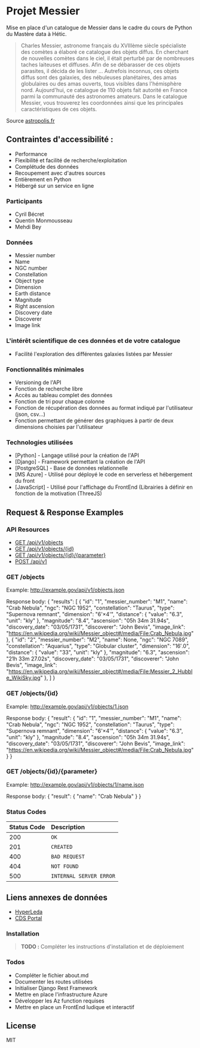 # Projet Messier

Mise en place d'un catalogue de Messier dans le cadre du cours de Python du Mastère data à Hétic.

> Charles Messier, astronome français du XVIIIème siècle spécialiste des comètes a élaboré ce catalogue des objets diffus. En cherchant de nouvelles comètes dans le ciel, il était perturbé par de nombreuses taches laiteuses et diffuses. Afin de se débarasser de ces objets parasites, il décida de les lister ... Autrefois inconnus, ces objets diffus sont des galaxies, des nébuleuses planétaires, des amas globulaires ou des amas ouverts, tous visibles dans l'hémisphère nord. Aujourd'hui, ce catalogue de 110 objets fait autorité en France parmi la communauté des astronomes amateurs. Dans le catalogue Messier, vous trouverez les coordonnées ainsi que les principales caractéristiques de ces objets.

Source [astropolis.fr](https://www.astropolis.fr/catalogue-Messier/page-de-garde/astronomie-accueil-catalogue-Messier.html)

## Contraintes d'accessibilité :

- Performance
- Flexibilité et facilité de recherche/exploitation
- Complétude des données
- Recoupement avec d'autres sources
- Entièrement en Python
- Hébergé sur un service en ligne

### Participants
* Cyril Bécret
* Quentin Monmousseau
* Mehdi Bey

### Données
- Messier number
- Name
- NGC number
- Constellation
- Object type
- Dimension
- Earth distance
- Magnitude
- Right ascension
- Discovery date
- Discoverer
- Image link

### L'intérêt scientifique de ces données et de votre catalogue
- Facilité l'exploration des différentes galaxies listées par Messier

### Fonctionnalités minimales
- Versioning de l'API
- Fonction de recherche libre
- Accès au tableau complet des données
- Fonction de tri pour chaque colonne
- Fonction de récupération des données au format indiqué par l'utilisateur (json, csv...)
- Fonction permettant de générer des graphiques à partir de deux dimensions choisies par l'utilisateur

### Technologies utilisées
* [Python] - Langage utilisé pour la création de l'API
* [Django] - Framework permettant la création de l'API
* [PostgreSQL] - Base de données relationnelle
* [MS Azure] - Utilisé pour déployé le code en serverless et hébergement du front
* [JavaScript] - Utilisé pour l'affichage du FrontEnd (Librairies à définir en fonction de la motivation (ThreeJS)

## Request & Response Examples

### API Resources

  - [GET /api/v1/objects](#get-objects)
  - [GET /api/v1/objects/{id}](#get-objectsid)
  - [GET /api/v1/objects/{id}/{parameter}](#get-objectsidparameter)
  - [POST /api/v1](#post-objects)

### GET /objects

Example: http://example.gov/api/v1/objects.json

Response body:
{
    "results": [
        {
            "id": "1",
            "messier_number": "M1",
            "name": "Crab Nebula",
            "ngc": "NGC 1952",
            "constellation": "Taurus",
            "type": "Supernova remnant",
            "dimension": "6'×4'",
            "distance": {
                "value": "6.3",
                "unit": "kly"
            },
            "magnitude": "8.4",
            "ascension": "05h 34m 31.94s",
            "discovery_date": "03/05/1731",
            "discoverer": "John Bevis",
            "image_link": "https://en.wikipedia.org/wiki/Messier_object#/media/File:Crab_Nebula.jpg"
        },
        {
            "id": "2",
            "messier_number": "M2",
            "name": None,
            "ngc": "NGC 7089",
            "constellation": "Aquarius",
            "type": "Globular cluster",
            "dimension": "16′.0",
            "distance": {
                "value": "33",
                "unit": "kly"
            },
            "magnitude": "6.3",
            "ascension": "21h 33m 27.02s",
            "discovery_date": "03/05/1731",
            "discoverer": "John Bevis",
            "image_link": "https://en.wikipedia.org/wiki/Messier_object#/media/File:Messier_2_Hubble_WikiSky.jpg"
        },
    ]
}


### GET /objects/{id}

Example: http://example.gov/api/v1/objects/1.json

Response body:
{
    "result": {
        "id": "1",
        "messier_number": "M1",
        "name": "Crab Nebula",
        "ngc": "NGC 1952",
        "constellation": "Taurus",
        "type": "Supernova remnant",
        "dimension": "6'×4'",
        "distance": {
            "value": "6.3",
            "unit": "kly"
        },
        "magnitude": "8.4",
        "ascension": "05h 34m 31.94s",
        "discovery_date": "03/05/1731",
        "discoverer": "John Bevis",
        "image_link": "https://en.wikipedia.org/wiki/Messier_object#/media/File:Crab_Nebula.jpg"
    }
}


### GET /objects/{id}/{parameter}

Example: http://example.gov/api/v1/objects/1/name.json

Response body:
{
    "result": {
        "name": "Crab Nebula"
    }
}


### Status Codes

| Status Code | Description |
| :--- | :--- |
| 200 | `OK` |
| 201 | `CREATED` |
| 400 | `BAD REQUEST` |
| 404 | `NOT FOUND` |
| 500 | `INTERNAL SERVER ERROR` |

## Liens annexes de données
* [HyperLeda](http://leda.univ-lyon1.fr/)
* [CDS Portal](http://cdsportal.u-strasbg.fr/)

### Installation

> __TODO :__ Compléter les instructions d'installation et de déploiement

### Todos

 - Compléter le fichier about.md
 - Documenter les routes utilisées
 - Initialiser Django Rest Framework
 - Mettre en place l'infrastructure Azure
 - Développer les Az function requises
 - Mettre en place un FrontEnd ludique et interactif

License
----

MIT
